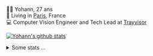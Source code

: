 <p>
  👨🏻 <bold>Yohann</bold>, 27 ans<br/>
  💼 Living in <a href="https://www.google.com/maps?q=paris">Paris</a>, France<br/>
  💻 Computer Vision Engineer and Tech Lead at <a href="https://trayvisor.com/">Trayvisor</a><br/>
</p>

<a href="https://github.com/anuraghazra/github-readme-stats"><img align="center" src="https://github-readme-stats-go94hl40s-yohann84l.vercel.app//api?username=yohann84L&show_icons=true&include_all_commits=true" alt="Yohann's github stats" /> </a>


<details>
  <summary>Some stats ...</summary><br/>
  

<!--START_SECTION:waka-->
![Code Time](http://img.shields.io/badge/Code%20Time-372%20hrs%209%20mins-blue)

![Profile Views](http://img.shields.io/badge/Profile%20Views-0-blue)

**🐱 My GitHub Data** 

> 🏆 30 Contributions in the Year 2023
 > 
> 📦 440.5 kB Used in GitHub's Storage 
 > 
> 🚫 Not Opted to Hire
 > 
> 📜 24 Public Repositories 
 > 
> 🔑 21 Private Repositories  
 > 
**I'm an Early 🐤** 

```text
🌞 Morning    279 commits    ████████░░░░░░░░░░░░░░░░░   32.25% 
🌆 Daytime    507 commits    ██████████████░░░░░░░░░░░   58.61% 
🌃 Evening    77 commits     ██░░░░░░░░░░░░░░░░░░░░░░░   8.9% 
🌙 Night      2 commits      ░░░░░░░░░░░░░░░░░░░░░░░░░   0.23%

```
📅 **I'm Most Productive on Tuesday** 

```text
Monday       111 commits    ███░░░░░░░░░░░░░░░░░░░░░░   12.83% 
Tuesday      207 commits    ██████░░░░░░░░░░░░░░░░░░░   23.93% 
Wednesday    194 commits    █████░░░░░░░░░░░░░░░░░░░░   22.43% 
Thursday     141 commits    ████░░░░░░░░░░░░░░░░░░░░░   16.3% 
Friday       198 commits    █████░░░░░░░░░░░░░░░░░░░░   22.89% 
Saturday     14 commits     ░░░░░░░░░░░░░░░░░░░░░░░░░   1.62% 
Sunday       0 commits      ░░░░░░░░░░░░░░░░░░░░░░░░░   0.0%

```


📊 **This Week I Spent My Time On** 

```text
⌚︎ Time Zone: Europe/Paris

💬 Programming Languages: 
Python                   3 hrs 3 mins        █████████░░░░░░░░░░░░░░░░   36.89% 
JavaScript               2 hrs 17 mins       ███████░░░░░░░░░░░░░░░░░░   27.61% 
YAML                     1 hr 51 mins        █████░░░░░░░░░░░░░░░░░░░░   22.4% 
HTTP Request             23 mins             █░░░░░░░░░░░░░░░░░░░░░░░░   4.8% 
SQL                      12 mins             ░░░░░░░░░░░░░░░░░░░░░░░░░   2.58%

🔥 Editors: 
PyCharm                  4 hrs 5 mins        ████████████░░░░░░░░░░░░░   49.36% 
WebStorm                 4 hrs 4 mins        ████████████░░░░░░░░░░░░░   49.26% 
VS Code                  6 mins              ░░░░░░░░░░░░░░░░░░░░░░░░░   1.38%

💻 Operating System: 
Mac                      8 hrs 17 mins       █████████████████████████   100.0%

```

**I Mostly Code in Python** 

```text
Python                   18 repos            ██████████████░░░░░░░░░░░   56.25% 
Java                     6 repos             ████░░░░░░░░░░░░░░░░░░░░░   18.75% 
JavaScript               2 repos             █░░░░░░░░░░░░░░░░░░░░░░░░   6.25% 
R                        2 repos             █░░░░░░░░░░░░░░░░░░░░░░░░   6.25% 
HTML                     1 repo              ░░░░░░░░░░░░░░░░░░░░░░░░░   3.12%

```



 Last Updated on 22/01/2023 01:45:37 UTC
<!--END_SECTION:waka-->
